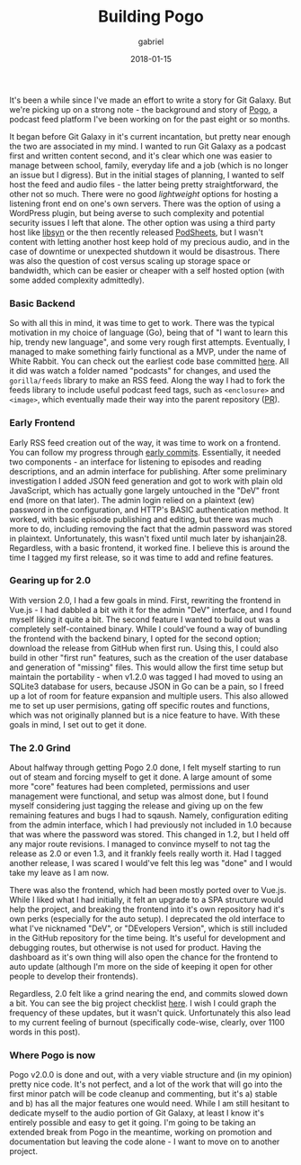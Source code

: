 ﻿---
layout: post
author: gabriel
date: 2018-01-15
categories: story
tags: [pogo, building, story, backstory]
title: Building Pogo
---


It's been a while since I've made an effort to write a story for Git Galaxy. But we're picking up on a strong note - the background and story of [Pogo](https://github.com/gmemstr/pogo), a podcast feed platform I've been working on for the past eight or so months.

It began before Git Galaxy in it's current incantation, but pretty near enough the two are associated in my mind. I wanted to run Git Galaxy as a podcast first and written content second, and it's clear which one was easier to manage between school, family, everyday life and a job (which is no longer an issue but I digress). But in the initial stages of planning, I wanted to self host the feed and audio files - the latter being pretty straightforward, the other not so much. There were no good _lightweight_ options for hosting a listening front end on one's own servers. There was the option of using a WordPress plugin, but being averse to such complexity and potential security issues I left that alone. The other option was using a third party host like [libsyn](https://www.libsyn.com/) or the then recently released [PodSheets](https://www.podsheets.com/), but I wasn't content with letting another host keep hold of my precious audio, and in the case of downtime or unexpected shutdown it would be disastrous. There was also the question of cost versus scaling up storage space or bandwidth, which can be easier or cheaper with a self hosted option (with some added complexity admittedly).

### Basic Backend

So with all this in mind, it was time to get to work. There was the typical motivation in my choice of language (Go), being that of "I want to learn this hip, trendy new language", and some very rough first attempts. Eventually, I managed to make something fairly functional as a MVP, under the name of White Rabbit. You can check out the earliest code base committed [here](https://github.com/gmemstr/pogo/tree/e193e33678f8a93465174e9965b34f27f6015fd9). All it did was watch a folder named "podcasts" for changes, and used the `gorilla/feeds` library to make an RSS feed. Along the way I had to fork the feeds library to include useful podcast feed tags, such as `<enclosure>` and `<image>`, which eventually made their way into the parent repository ([PR](https://github.com/gorilla/feeds/pull/41)).

### Early Frontend

Early RSS feed creation out of the way, it was time to work on a frontend. You can follow my progress through [early commits](https://github.com/gmemstr/pogo/commits/master?after=6d1cadaac5223b2da53557bb6ab39887f01eddc8+174). Essentially, it needed two components - an interface for listening to episodes and reading descriptions, and an admin interface for publishing. After some preliminary investigation I added JSON feed generation and got to work with plain old JavaScript, which has actually gone largely untouched in the "DeV" front end (more on that later). The admin login relied on a plaintext (ew) password in the configuration, and HTTP's BASIC authentication method. It worked, with basic episode publishing and editing, but there was much more to do, including removing the fact that the admin password was stored in plaintext. Unfortunately, this wasn't fixed until much later by ishanjain28. Regardless, with a basic frontend, it worked fine. I believe this is around the time I tagged my first release, so it was time to add and refine features.

### Gearing up for 2.0

With version 2.0, I had a few goals in mind. First, rewriting the frontend in Vue.js - I had dabbled a bit with it for the admin "DeV" interface, and I found myself liking it quite a bit. The second feature I wanted to build out was a completely self-contained binary. While I could've found a way of bundling the frontend with the backend binary, I opted for the second option; download the release from GitHub when first run. Using this, I could also build in other "first run" features, such as the creation of the user database and generation of "missing" files. This would allow the first time setup but maintain the portability - when v1.2.0 was tagged I had moved to using an SQLite3 database for users, because JSON in Go can be a pain, so I freed up a lot of room for feature expansion and multiple users. This also allowed me to set up user permisions, gating off specific routes and functions, which was not originally planned but is a nice feature to have. With these goals in mind, I set out to get it done.

### The 2.0 Grind

About halfway through getting Pogo 2.0 done, I felt myself starting to run out of steam and forcing myself to get it done. A large amount of some more "core" features had been completed, permissions and user management were functional, and setup was almost done, but I found myself considering just tagging the release and giving up on the few remaining features and bugs I had to sqaush. Namely, configuration editing from the admin interface, which I had previously not included in 1.0 because that was where the password was stored. This changed in 1.2, but I held off any major route revisions. I managed to convince myself to not tag the release as 2.0 or even 1.3, and it frankly feels really worth it. Had I tagged another release, I was scared I would've felt this leg was "done" and I would take my leave as I am now.

There was also the frontend, which had been mostly ported over to Vue.js. While I liked what I had initially, it felt an upgrade to a SPA structure would help the project, and breaking the frontend into it's own repository had it's own perks (especially for the auto setup). I deprecated the old interface to what I've nicknamed "DeV", or "DEvelopers Version", which is still included in the GitHub repository for the time being. It's useful for development and debugging routes, but otherwise is not used for product. Having the dashboard as it's own thing will also open the chance for the frontend to auto update (although I'm more on the side of keeping it open for other people to develop their frontends).

Regardless, 2.0 felt like a grind nearing the end, and commits slowed down a bit. You can see the big project checklist [here](https://github.com/gmemstr/pogo/projects/1). I wish I could graph the frequency of these updates, but it wasn't quick. Unfortunately this also lead to my current feeling of burnout (specifically code-wise, clearly, over 1100 words in this post).

### Where Pogo is now

Pogo v2.0.0 is done and out, with a very viable structure and (in my opinion) pretty nice code. It's not perfect, and a lot of the work that will go into the first minor patch will be code cleanup and commenting, but it's a) stable and b) has all the major features one would need. While I am still hesitant to dedicate myself to the audio portion of Git Galaxy, at least I know it's entirely possible and easy to get it going. I'm going to be taking an extended break from Pogo in the meantime, working on promotion and documentation but leaving the code alone - I want to move on to another project.